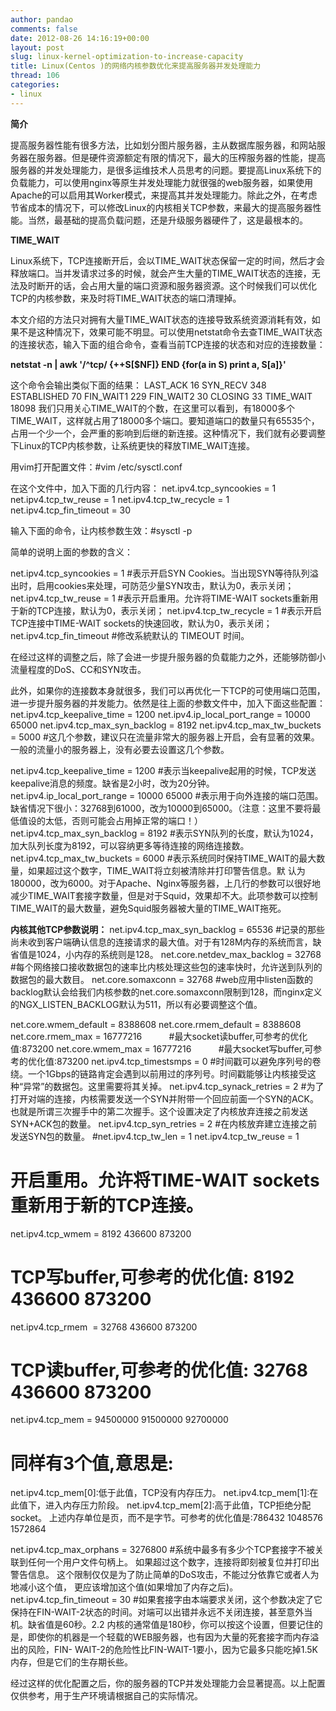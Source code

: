 ```yaml
---
author: pandao
comments: false
date: 2012-08-26 14:16:19+00:00
layout: post
slug: linux-kernel-optimization-to-increase-capacity
title: Linux(Centos )的网络内核参数优化来提高服务器并发处理能力
thread: 106
categories:
- linux
---
```


**简介**

提高服务器性能有很多方法，比如划分图片服务器，主从数据库服务器，和网站服务器在服务器。但是硬件资源额定有限的情况下，最大的压榨服务器的性能，提高服务器的并发处理能力，是很多运维技术人员思考的问题。要提高Linux系统下的负载能力，可以使用nginx等原生并发处理能力就很强的web服务器，如果使用Apache的可以启用其Worker模式，来提高其并发处理能力。除此之外，在考虑节省成本的情况下，可以修改Linux的内核相关TCP参数，来最大的提高服务器性能。当然，最基础的提高负载问题，还是升级服务器硬件了，这是最根本的。

**TIME_WAIT**

Linux系统下，TCP连接断开后，会以TIME_WAIT状态保留一定的时间，然后才会释放端口。当并发请求过多的时候，就会产生大量的TIME_WAIT状态的连接，无法及时断开的话，会占用大量的端口资源和服务器资源。这个时候我们可以优化TCP的内核参数，来及时将TIME_WAIT状态的端口清理掉。

本文介绍的方法只对拥有大量TIME_WAIT状态的连接导致系统资源消耗有效，如果不是这种情况下，效果可能不明显。可以使用netstat命令去查TIME_WAIT状态的连接状态，输入下面的组合命令，查看当前TCP连接的状态和对应的连接数量：








**netstat -n | awk '/^tcp/ {++S[$NF]} END {for(a in S) print a, S[a]}'**




这个命令会输出类似下面的结果：
LAST_ACK 16
SYN_RECV 348
ESTABLISHED 70
FIN_WAIT1 229
FIN_WAIT2 30
CLOSING 33
TIME_WAIT 18098
我们只用关心TIME_WAIT的个数，在这里可以看到，有18000多个TIME_WAIT，这样就占用了18000多个端口。要知道端口的数量只有65535个，占用一个少一个，会严重的影响到后继的新连接。这种情况下，我们就有必要调整下Linux的TCP内核参数，让系统更快的释放TIME_WAIT连接。

用vim打开配置文件：#vim /etc/sysctl.conf

在这个文件中，加入下面的几行内容：
net.ipv4.tcp_syncookies = 1
net.ipv4.tcp_tw_reuse = 1
net.ipv4.tcp_tw_recycle = 1
net.ipv4.tcp_fin_timeout = 30

输入下面的命令，让内核参数生效：#sysctl -p

简单的说明上面的参数的含义：

net.ipv4.tcp_syncookies = 1
#表示开启SYN Cookies。当出现SYN等待队列溢出时，启用cookies来处理，可防范少量SYN攻击，默认为0，表示关闭；
net.ipv4.tcp_tw_reuse = 1
#表示开启重用。允许将TIME-WAIT sockets重新用于新的TCP连接，默认为0，表示关闭；
net.ipv4.tcp_tw_recycle = 1
#表示开启TCP连接中TIME-WAIT sockets的快速回收，默认为0，表示关闭；
net.ipv4.tcp_fin_timeout
#修改系統默认的 TIMEOUT 时间。

在经过这样的调整之后，除了会进一步提升服务器的负载能力之外，还能够防御小流量程度的DoS、CC和SYN攻击。

此外，如果你的连接数本身就很多，我们可以再优化一下TCP的可使用端口范围，进一步提升服务器的并发能力。依然是往上面的参数文件中，加入下面这些配置：
net.ipv4.tcp_keepalive_time = 1200
net.ipv4.ip_local_port_range = 10000 65000
net.ipv4.tcp_max_syn_backlog = 8192
net.ipv4.tcp_max_tw_buckets = 5000
#这几个参数，建议只在流量非常大的服务器上开启，会有显著的效果。一般的流量小的服务器上，没有必要去设置这几个参数。

net.ipv4.tcp_keepalive_time = 1200
#表示当keepalive起用的时候，TCP发送keepalive消息的频度。缺省是2小时，改为20分钟。
net.ipv4.ip_local_port_range = 10000 65000
#表示用于向外连接的端口范围。缺省情况下很小：32768到61000，改为10000到65000。（注意：这里不要将最低值设的太低，否则可能会占用掉正常的端口！）
net.ipv4.tcp_max_syn_backlog = 8192
#表示SYN队列的长度，默认为1024，加大队列长度为8192，可以容纳更多等待连接的网络连接数。
net.ipv4.tcp_max_tw_buckets = 6000
#表示系统同时保持TIME_WAIT的最大数量，如果超过这个数字，TIME_WAIT将立刻被清除并打印警告信息。默 认为180000，改为6000。对于Apache、Nginx等服务器，上几行的参数可以很好地减少TIME_WAIT套接字数量，但是对于Squid，效果却不大。此项参数可以控制TIME_WAIT的最大数量，避免Squid服务器被大量的TIME_WAIT拖死。

**内核其他TCP参数说明：**
net.ipv4.tcp_max_syn_backlog = 65536
#记录的那些尚未收到客户端确认信息的连接请求的最大值。对于有128M内存的系统而言，缺省值是1024，小内存的系统则是128。
net.core.netdev_max_backlog = 32768
#每个网络接口接收数据包的速率比内核处理这些包的速率快时，允许送到队列的数据包的最大数目。
net.core.somaxconn = 32768
#web应用中listen函数的backlog默认会给我们内核参数的net.core.somaxconn限制到128，而nginx定义的NGX_LISTEN_BACKLOG默认为511，所以有必要调整这个值。

net.core.wmem_default = 8388608
net.core.rmem_default = 8388608
net.core.rmem_max = 16777216           #最大socket读buffer,可参考的优化值:873200
net.core.wmem_max = 16777216           #最大socket写buffer,可参考的优化值:873200
net.ipv4.tcp_timestsmps = 0
#时间戳可以避免序列号的卷绕。一个1Gbps的链路肯定会遇到以前用过的序列号。时间戳能够让内核接受这种“异常”的数据包。这里需要将其关掉。
net.ipv4.tcp_synack_retries = 2
#为了打开对端的连接，内核需要发送一个SYN并附带一个回应前面一个SYN的ACK。也就是所谓三次握手中的第二次握手。这个设置决定了内核放弃连接之前发送SYN+ACK包的数量。
net.ipv4.tcp_syn_retries = 2
#在内核放弃建立连接之前发送SYN包的数量。
#net.ipv4.tcp_tw_len = 1
net.ipv4.tcp_tw_reuse = 1
# 开启重用。允许将TIME-WAIT sockets重新用于新的TCP连接。

net.ipv4.tcp_wmem = 8192 436600 873200
# TCP写buffer,可参考的优化值: 8192 436600 873200
net.ipv4.tcp_rmem  = 32768 436600 873200
# TCP读buffer,可参考的优化值: 32768 436600 873200
net.ipv4.tcp_mem = 94500000 91500000 92700000
# 同样有3个值,意思是:
net.ipv4.tcp_mem[0]:低于此值，TCP没有内存压力。
net.ipv4.tcp_mem[1]:在此值下，进入内存压力阶段。
net.ipv4.tcp_mem[2]:高于此值，TCP拒绝分配socket。
上述内存单位是页，而不是字节。可参考的优化值是:786432 1048576 1572864

net.ipv4.tcp_max_orphans = 3276800
#系统中最多有多少个TCP套接字不被关联到任何一个用户文件句柄上。
如果超过这个数字，连接将即刻被复位并打印出警告信息。
这个限制仅仅是为了防止简单的DoS攻击，不能过分依靠它或者人为地减小这个值，
更应该增加这个值(如果增加了内存之后)。
net.ipv4.tcp_fin_timeout = 30
#如果套接字由本端要求关闭，这个参数决定了它保持在FIN-WAIT-2状态的时间。对端可以出错并永远不关闭连接，甚至意外当机。缺省值是60秒。2.2 内核的通常值是180秒，你可以按这个设置，但要记住的是，即使你的机器是一个轻载的WEB服务器，也有因为大量的死套接字而内存溢出的风险，FIN- WAIT-2的危险性比FIN-WAIT-1要小，因为它最多只能吃掉1.5K内存，但是它们的生存期长些。

经过这样的优化配置之后，你的服务器的TCP并发处理能力会显著提高。以上配置仅供参考，用于生产环境请根据自己的实际情况。
